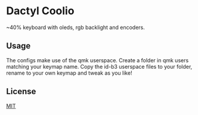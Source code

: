 # Dactyl Coolio

~40% keyboard with oleds, rgb backlight and encoders.

## Usage

The configs make use of the qmk userspace. Create a folder in qmk users matching your keymap name. Copy the id-b3 userspace files to your folder, rename to your own keymap and tweak as you like!


## License
[MIT](https://choosealicense.com/licenses/mit/)
